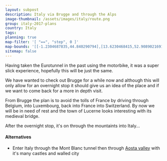 ```yaml
---
layout: subpost
description: Italy via Brugge and through the Alps
image-thumbnail: /assets/images/italy/route.png
group: italy-2017-plans
country: Italy
tags: 
planning: true
map-filter: '[ "==", "step", 0 ]'
map-bounds: '[[-1.2304687835,44.840290794],[13.6230468415,52.9089021691]]'
sitemap: false
---
```


Having taken the Eurotunnel in the past using the motorbike, it was a super slick experience, hopefully this will be just the same.

We have wanted to check out Brugge for a while now and although this will only allow for an overnight stop it should give us an idea of the place and if we want to come back for a more in depth visit.

From Brugge the plan is to avoid the tolls of France by driving through Belgium, into Luxembourg, back into France into Switzerland. By now we will be in need of rest and the town of Lucerne looks interesting with its medieval bridge.

After the overnight stop, it's on through the mountaints into Italy...

#### Alternatives

- Enter Italy through the Mont Blanc tunnel then through [Aosta valley](http://www.italia.it/en/discover-italy/aosta-valley.html) with it's many castles and walled city